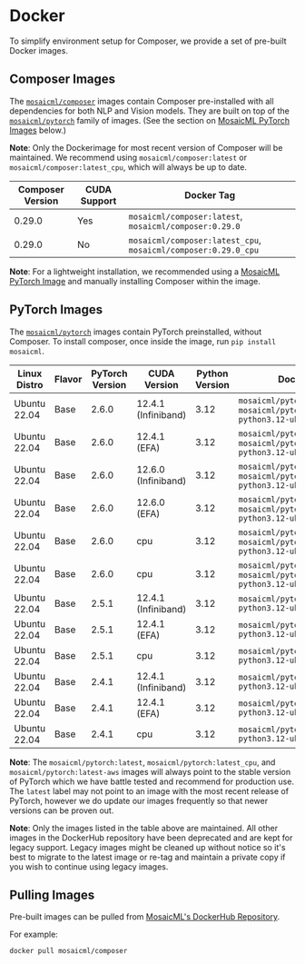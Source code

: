# Docker

To simplify environment setup for Composer, we provide a set of pre-built Docker images.

## Composer Images

The [`mosaicml/composer`](https://hub.docker.com/r/mosaicml/composer) images contain Composer pre-installed with
all dependencies for both NLP and Vision models. They are built on top of the
[`mosaicml/pytorch`](https://hub.docker.com/r/mosaicml/pytorch) family of images.
(See the section on [MosaicML PyTorch Images](#pytorch-images) below.)

**Note**: Only the Dockerimage for most recent version of Composer will be maintained. We recommend using
`mosaicml/composer:latest` or `mosaicml/composer:latest_cpu`, which will always be up to date.

<!-- BEGIN_COMPOSER_BUILD_MATRIX -->
| Composer Version   | CUDA Support   | Docker Tag                                                     |
|--------------------|----------------|----------------------------------------------------------------|
| 0.29.0             | Yes            | `mosaicml/composer:latest`, `mosaicml/composer:0.29.0`         |
| 0.29.0             | No             | `mosaicml/composer:latest_cpu`, `mosaicml/composer:0.29.0_cpu` |
<!-- END_COMPOSER_BUILD_MATRIX -->

**Note**: For a lightweight installation, we recommended using a [MosaicML PyTorch Image](#pytorch-images) and manually
installing Composer within the image.

## PyTorch Images

The [`mosaicml/pytorch`](https://hub.docker.com/r/mosaicml/pytorch) images contain PyTorch preinstalled, without Composer.
To install composer, once inside the image, run `pip install mosaicml`.

<!-- BEGIN_PYTORCH_BUILD_MATRIX -->
| Linux Distro   | Flavor   | PyTorch Version   | CUDA Version        | Python Version   | Docker Tags                                                                              |
|----------------|----------|-------------------|---------------------|------------------|------------------------------------------------------------------------------------------|
| Ubuntu 22.04   | Base     | 2.6.0             | 12.4.1 (Infiniband) | 3.12             | `mosaicml/pytorch:latest`, `mosaicml/pytorch:2.6.0_cu124-python3.12-ubuntu22.04`         |
| Ubuntu 22.04   | Base     | 2.6.0             | 12.4.1 (EFA)        | 3.12             | `mosaicml/pytorch:latest-aws`, `mosaicml/pytorch:2.6.0_cu124-python3.12-ubuntu22.04-aws` |
| Ubuntu 22.04   | Base     | 2.6.0             | 12.6.0 (Infiniband) | 3.12             | `mosaicml/pytorch:latest`, `mosaicml/pytorch:2.6.0_cu126-python3.12-ubuntu22.04`         |
| Ubuntu 22.04   | Base     | 2.6.0             | 12.6.0 (EFA)        | 3.12             | `mosaicml/pytorch:latest-aws`, `mosaicml/pytorch:2.6.0_cu126-python3.12-ubuntu22.04-aws` |
| Ubuntu 22.04   | Base     | 2.6.0             | cpu                 | 3.12             | `mosaicml/pytorch:latest_cpu`, `mosaicml/pytorch:2.6.0_cpu-python3.12-ubuntu22.04`       |
| Ubuntu 22.04   | Base     | 2.6.0             | cpu                 | 3.12             | `mosaicml/pytorch:latest_cpu`, `mosaicml/pytorch:2.6.0_cpu-python3.12-ubuntu22.04`       |
| Ubuntu 22.04   | Base     | 2.5.1             | 12.4.1 (Infiniband) | 3.12             | `mosaicml/pytorch:2.5.1_cu124-python3.12-ubuntu22.04`                                    |
| Ubuntu 22.04   | Base     | 2.5.1             | 12.4.1 (EFA)        | 3.12             | `mosaicml/pytorch:2.5.1_cu124-python3.12-ubuntu22.04-aws`                                |
| Ubuntu 22.04   | Base     | 2.5.1             | cpu                 | 3.12             | `mosaicml/pytorch:2.5.1_cpu-python3.12-ubuntu22.04`                                      |
| Ubuntu 22.04   | Base     | 2.4.1             | 12.4.1 (Infiniband) | 3.12             | `mosaicml/pytorch:2.4.1_cu124-python3.12-ubuntu22.04`                                    |
| Ubuntu 22.04   | Base     | 2.4.1             | 12.4.1 (EFA)        | 3.12             | `mosaicml/pytorch:2.4.1_cu124-python3.12-ubuntu22.04-aws`                                |
| Ubuntu 22.04   | Base     | 2.4.1             | cpu                 | 3.12             | `mosaicml/pytorch:2.4.1_cpu-python3.12-ubuntu22.04`                                      |
<!-- END_PYTORCH_BUILD_MATRIX -->

**Note**: The `mosaicml/pytorch:latest`, `mosaicml/pytorch:latest_cpu`, and `mosaicml/pytorch:latest-aws`
images will always point to the stable version of PyTorch which we have battle tested and recommend for production use.  The `latest` label
may not point to an image with the most recent release of PyTorch, however we do update our images frequently so that newer versions can
be proven out.

**Note**: Only the images listed in the table above are maintained.  All other images in the DockerHub repository have been deprecated
and are kept for legacy support.  Legacy images might be cleaned up without notice so it's best to migrate to the latest image or re-tag and maintain
a private copy if you wish to continue using legacy images.

## Pulling Images

Pre-built images can be pulled from [MosaicML's DockerHub Repository](https://hub.docker.com/u/mosaicml).

For example:

<!--pytest.mark.skip-->
```bash
docker pull mosaicml/composer
```
